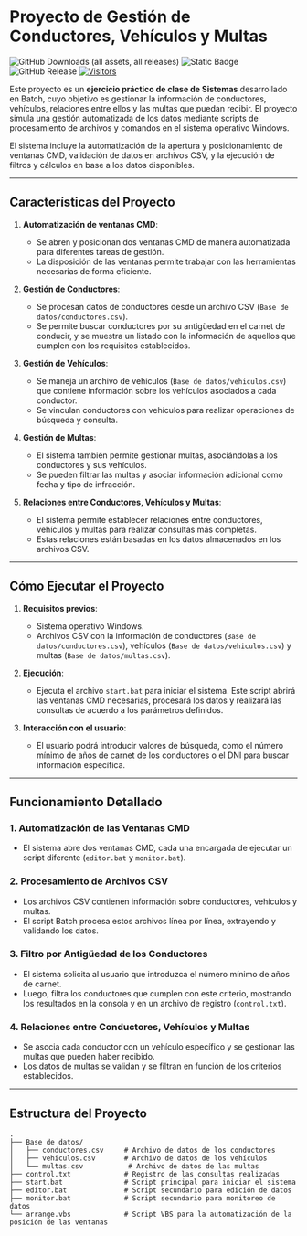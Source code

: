 # Proyecto de Gestión de Conductores, Vehículos y Multas

![GitHub Downloads (all assets, all releases)](https://img.shields.io/github/downloads/Dansoru/Vehiculos-Sistemas/total?style=plastic)
![Static Badge](https://img.shields.io/badge/Idioma-%F0%9F%87%AA%F0%9F%87%B8-%23f44336?style=plastic&link=https%3A%2F%2Fgithub.com%2FDansoru%2FVehiculos-Sistemas%2Freleases?)
![GitHub Release](https://img.shields.io/github/v/release/dansoru/Vehiculos-Sistemas?style=plastic)
[![Visitors](https://api.visitorbadge.io/api/visitors?path=https%3A%2F%2Fgithub.com%2FDansoru%2FVehiculos-Sistemas&label=Visitas&labelColor=%235e5e5e&countColor=%2375e6f7&style=plastic)](https://visitorbadge.io/status?path=https%3A%2F%2Fgithub.com%2FDansoru%2FVehiculos-Sistemas)

Este proyecto es un **ejercicio práctico de clase de Sistemas** desarrollado en Batch, cuyo objetivo es gestionar la información de conductores, vehículos, relaciones entre ellos y las multas que puedan recibir. El proyecto simula una gestión automatizada de los datos mediante scripts de procesamiento de archivos y comandos en el sistema operativo Windows.

El sistema incluye la automatización de la apertura y posicionamiento de ventanas CMD, validación de datos en archivos CSV, y la ejecución de filtros y cálculos en base a los datos disponibles.

---

## **Características del Proyecto**

1. **Automatización de ventanas CMD**:
    - Se abren y posicionan dos ventanas CMD de manera automatizada para diferentes tareas de gestión.
    - La disposición de las ventanas permite trabajar con las herramientas necesarias de forma eficiente.
  
2. **Gestión de Conductores**:
    - Se procesan datos de conductores desde un archivo CSV (`Base de datos/conductores.csv`).
    - Se permite buscar conductores por su antigüedad en el carnet de conducir, y se muestra un listado con la información de aquellos que cumplen con los requisitos establecidos.

3. **Gestión de Vehículos**:
    - Se maneja un archivo de vehículos (`Base de datos/vehiculos.csv`) que contiene información sobre los vehículos asociados a cada conductor.
    - Se vinculan conductores con vehículos para realizar operaciones de búsqueda y consulta.

4. **Gestión de Multas**:
    - El sistema también permite gestionar multas, asociándolas a los conductores y sus vehículos.
    - Se pueden filtrar las multas y asociar información adicional como fecha y tipo de infracción.

5. **Relaciones entre Conductores, Vehículos y Multas**:
    - El sistema permite establecer relaciones entre conductores, vehículos y multas para realizar consultas más completas.
    - Estas relaciones están basadas en los datos almacenados en los archivos CSV.

---

## **Cómo Ejecutar el Proyecto**

1. **Requisitos previos**:
    - Sistema operativo Windows.
    - Archivos CSV con la información de conductores (`Base de datos/conductores.csv`), vehículos (`Base de datos/vehiculos.csv`) y multas (`Base de datos/multas.csv`).
  
2. **Ejecución**:
    - Ejecuta el archivo `start.bat` para iniciar el sistema. Este script abrirá las ventanas CMD necesarias, procesará los datos y realizará las consultas de acuerdo a los parámetros definidos.

3. **Interacción con el usuario**:
    - El usuario podrá introducir valores de búsqueda, como el número mínimo de años de carnet de los conductores o el DNI para buscar información específica.

---

## **Funcionamiento Detallado**

### **1. Automatización de las Ventanas CMD**
- El sistema abre dos ventanas CMD, cada una encargada de ejecutar un script diferente (`editor.bat` y `monitor.bat`).

### **2. Procesamiento de Archivos CSV**
- Los archivos CSV contienen información sobre conductores, vehículos y multas.
- El script Batch procesa estos archivos línea por línea, extrayendo y validando los datos.

### **3. Filtro por Antigüedad de los Conductores**
- El sistema solicita al usuario que introduzca el número mínimo de años de carnet.
- Luego, filtra los conductores que cumplen con este criterio, mostrando los resultados en la consola y en un archivo de registro (`control.txt`).

### **4. Relaciones entre Conductores, Vehículos y Multas**
- Se asocia cada conductor con un vehículo específico y se gestionan las multas que pueden haber recibido.
- Los datos de multas se validan y se filtran en función de los criterios establecidos.

---

## **Estructura del Proyecto**

```text
.
├── Base de datos/
│   ├── conductores.csv     # Archivo de datos de los conductores
│   ├── vehiculos.csv       # Archivo de datos de los vehículos
│   └── multas.csv           # Archivo de datos de las multas
├── control.txt             # Registro de las consultas realizadas
├── start.bat               # Script principal para iniciar el sistema
├── editor.bat              # Script secundario para edición de datos
├── monitor.bat             # Script secundario para monitoreo de datos
└── arrange.vbs             # Script VBS para la automatización de la posición de las ventanas

